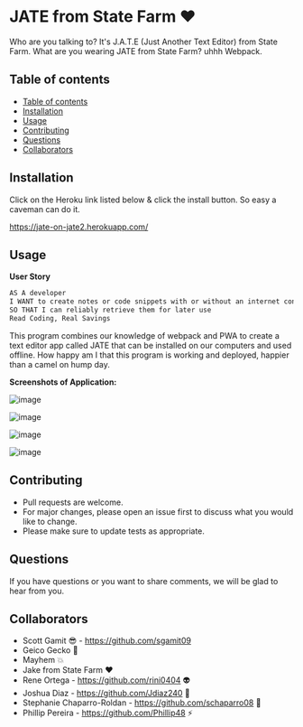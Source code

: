 # JATE from State Farm ❤️

Who are you talking to? It's J.A.T.E (Just Another Text Editor) from State Farm. What are you wearing JATE from State Farm? uhhh Webpack. 

## Table of contents

  - [Table of contents](#table-of-contents)
  - [Installation](#installation)
  - [Usage](#usage)
  - [Contributing](#contributing)
  - [Questions](#questions)
  - [Collaborators](#collaborators)


## Installation

Click on the Heroku link listed below & click the install button. So easy a caveman can do it.

https://jate-on-jate2.herokuapp.com/

## Usage

**User Story**

```md
AS A developer
I WANT to create notes or code snippets with or without an internet connection
SO THAT I can reliably retrieve them for later use
Read Coding, Real Savings
```

This program combines our knowledge of webpack and PWA to create a text editor app called JATE that can be installed on our computers and used offline. How happy am I that this program is working and deployed, happier than a camel on hump day.  

**Screenshots of Application:**

![image](https://user-images.githubusercontent.com/98362675/170559938-1c35d4fe-a326-4f42-9b82-e2a10cc0530f.png)

![image](https://user-images.githubusercontent.com/98362675/170560041-d807900f-7c9b-46c1-995d-20e4c01e90b0.png)

![image](https://user-images.githubusercontent.com/98362675/170560121-2b5c56b0-bdda-4142-ab65-710e73b362a1.png)

![image](https://user-images.githubusercontent.com/98362675/170560221-bba4d976-4ee4-449e-8bf3-d28704748981.png)


## Contributing 

- Pull requests are welcome.
- For major changes, please open an issue first to discuss what you would like to change.
- Please make sure to update tests as appropriate.

## Questions

If you have questions or you want to share comments, we will be glad to hear from you.

## Collaborators

- Scott Gamit 😎 - https://github.com/sgamit09
- Geico Gecko 🦎
- Mayhem 💥
- Jake from State Farm ❤️
- Rene Ortega - https://github.com/rini0404 👽
- Joshua Diaz - https://github.com/Jdiaz240 💪
- Stephanie Chaparro-Roldan - https://github.com/schaparro08 💅
- Phillip Pereira - https://github.com/Phillip48 ⚡️
